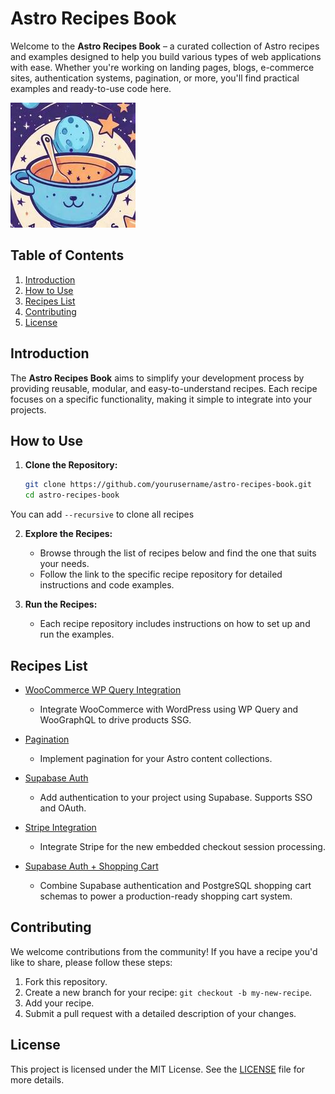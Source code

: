 # Astro Recipes Book
Welcome to the **Astro Recipes Book** – a curated collection of Astro recipes and examples designed to help you build various types of web applications with ease. Whether you're working on landing pages, blogs, e-commerce sites, authentication systems, pagination, or more, you'll find practical examples and ready-to-use code here. 

![Astro Recipes Book Logo](logo.jpeg)

## Table of Contents

1. [Introduction](#introduction)
2. [How to Use](#how-to-use)
3. [Recipes List](#recipes-list)
4. [Contributing](#contributing)
5. [License](#license)

## Introduction

The **Astro Recipes Book** aims to simplify your development process by providing reusable, modular, and easy-to-understand recipes. Each recipe focuses on a specific functionality, making it simple to integrate into your projects.

## How to Use

1. **Clone the Repository:**
    ```bash
    git clone https://github.com/yourusername/astro-recipes-book.git
    cd astro-recipes-book
    ```
You can add `--recursive` to clone all recipes

2. **Explore the Recipes:**
   - Browse through the list of recipes below and find the one that suits your needs.
   - Follow the link to the specific recipe repository for detailed instructions and code examples.

3. **Run the Recipes:**
   - Each recipe repository includes instructions on how to set up and run the examples.

## Recipes List

* [WooCommerce WP Query Integration](https://github.com/daniel-moya/astro-wpquery-recipe)
  - Integrate WooCommerce with WordPress using WP Query and WooGraphQL to drive products SSG.

* [Pagination](https://github.com/daniel-moya/astro-pagination-recipe)
  - Implement pagination for your Astro content collections.

* [Supabase Auth](https://github.com/daniel-moya/astro-supabase-recipe)
  - Add authentication to your project using Supabase. Supports SSO and OAuth.

* [Stripe Integration](https://github.com/daniel-moya/astro-stripe-recipe)
  - Integrate Stripe for the new embedded checkout session processing.

* [Supabase Auth + Shopping Cart](https://github.com/daniel-moya/astro-supabase-shop-cart)
  - Combine Supabase authentication and PostgreSQL shopping cart schemas to power a production-ready shopping cart system.

## Contributing

We welcome contributions from the community! If you have a recipe you'd like to share, please follow these steps:

1. Fork this repository.
2. Create a new branch for your recipe: `git checkout -b my-new-recipe`.
3. Add your recipe.
4. Submit a pull request with a detailed description of your changes.

## License

This project is licensed under the MIT License. See the [LICENSE](LICENSE) file for more details.
